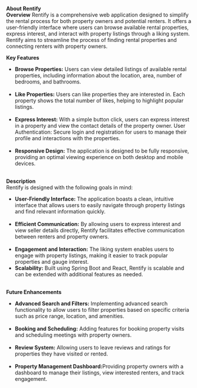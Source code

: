 <b>About Rentify</b><br>
<b>Overview</b>
Rentify is a comprehensive web application designed to simplify the rental process for both property owners and potential renters. It offers a user-friendly interface where users can browse available rental properties, express interest, and interact with property listings through a liking system. Rentify aims to streamline the process of finding rental properties and connecting renters with property owners.

<b>Key Features</b><br>
<ul>
<li><b>Browse Properties:</b> Users can view detailed listings of available rental properties, including information about the location, area, number of bedrooms, and bathrooms.</li><br>
<li><b>Like Properties:</b> Users can like properties they are interested in. Each property shows the total number of likes, helping to highlight popular listings.</li><br>
<li><b>Express Interest:</b> With a simple button click, users can express interest in a property and view the contact details of the property owner.
User Authentication: Secure login and registration for users to manage their profile and interactions with the properties.</li><br>
<li><b>Responsive Design:</b> The application is designed to be fully responsive, providing an optimal viewing experience on both desktop and mobile devices.</li></ul><br>
<b>Description</b><br>
Rentify is designed with the following goals in mind:<br>
<ul>
<li><b>User-Friendly Interface:</b> The application boasts a clean, intuitive interface that allows users to easily navigate through property listings and find relevant information quickly.</li><br>
<li><b>Efficient Communication:</b> By allowing users to express interest and view seller details directly, Rentify facilitates effective communication between renters and property owners.</li><br>
<li><b>Engagement and Interaction:</b> The liking system enables users to engage with property listings, making it easier to track popular properties and gauge interest.</li>
<li><b>Scalability:</b> Built using Spring Boot and React, Rentify is scalable and can be extended with additional features as needed.</li><br></ul>
<b>Future Enhancements</b><br>
<ul>
<li><b>Advanced Search and Filters:</b> Implementing advanced search functionality to allow users to filter properties based on specific criteria such as price range, location, and amenities.</li><br>
<li><b>Booking and Scheduling:</b> Adding features for booking property visits and scheduling meetings with property owners.</li><br>
<li><b>Review System:</b> Allowing users to leave reviews and ratings for properties they have visited or rented.</li><br>
<li><b>Property Management Dashboard:</b>Providing property owners with a dashboard to manage their listings, view interested renters, and track engagement.</li></ul>